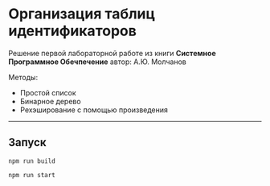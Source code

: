 # Организация таблиц идентификаторов

Решение первой лабораторной работе из книги **Системное Программное Обечпечение** автор: А.Ю. Молчанов

Методы: 
  * Простой список
  * Бинарное дерево
  * Рехэширование с помощью произведения
  
***

## Запуск
`npm run build`

`npm run start`
